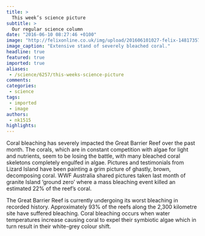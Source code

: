 ```yaml
---
title: >
  This week’s science picture
subtitle: >
  Our regular science column
date: "2016-06-10 08:27:46 +0100"
image: "http://felixonline.co.uk/img/upload/201606101027-felix-14817357391_1eaab3c8a5_o.jpg"
image_caption: "Extensive stand of severely bleached coral."
headline: true
featured: true
imported: true
aliases:
 - /science/6257/this-weeks-science-picture
comments:
categories:
 - science
tags:
 - imported
 - image
authors:
 - nk1515
highlights:
---
```


Coral bleaching has severely impacted the Great Barrier Reef over the past month. The corals, which are in constant competition with algae for light and nutrients, seem to be losing the battle, with many bleached coral skeletons completely engulfed in algae. Pictures and testimonials from Lizard Island have been painting a grim picture of ghastly, brown, decomposing coral. WWF Australia shared pictures taken last month of granite Island ‘ground zero’ where a mass bleaching event killed an estimated 22% of the reef’s coral.

The Great Barrier Reef is currently  undergoing its worst bleaching in recorded history. Approximately 93% of the reefs along the 2,300 kilometre site have suffered bleaching. Coral bleaching occurs when water temperatures increase causing coral to expel their symbiotic algae which in turn result in their white-grey colour shift.
